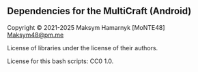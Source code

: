 ## Dependencies for the MultiCraft (Android)

Copyright © 2021-2025 Maksym Hamarnyk [MoNTE48] <Maksym48@pm.me>

License of libraries under the license of their authors.

License for this bash scripts: CC0 1.0.
